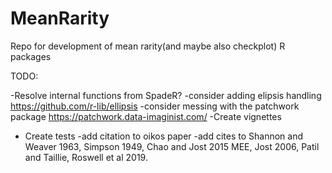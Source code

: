 # MeanRarity
Repo for development of mean rarity(and maybe also checkplot) R packages

TODO: 

-Resolve internal functions from SpadeR?
-consider adding elipsis handling https://github.com/r-lib/ellipsis
-consider messing with the patchwork package https://patchwork.data-imaginist.com/
-Create vignettes
- Create tests
-add citation to oikos paper
-add cites to Shannon and Weaver 1963, Simpson 1949, Chao and Jost 2015 MEE, Jost 2006, Patil and Taillie, Roswell et al 2019. 




